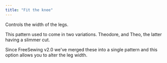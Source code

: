 ```yaml
---
title: "Fit the knee"
---
```


Controls the width of the legs.

<Note>

This pattern used to come in two variations. Theodore, and Theo, the latter having
a slimmer cut.

Since FreeSewing v2.0 we've merged these into a single pattern and this option
allows you to alter the leg width.

</Note>




